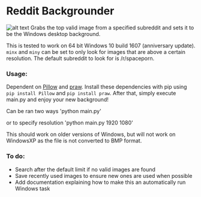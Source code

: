 # Reddit Backgrounder
![alt text](https://img.shields.io/badge/python-3.5-blue.svg "Tested on Python version 3.5.2")
Grabs the top valid image from a specified subreddit and sets it to be the Windows desktop background.

This is tested to work on 64 bit Windows 10 build 1607 (anniversary update).
`minx` and `miny` can be set to only look for images that are above a certain resolution.
The default subreddit to look for is /r/spaceporn.

### Usage:
Dependent on [Pillow](https://pypi.python.org/pypi/Pillow/) and [praw](https://pypi.python.org/pypi/praw). Install these dependencies with pip using `pip install Pillow` and `pip install praw`. After that, simply execute main.py and enjoy your new background!

Can be ran two ways
		'python main.py'

or to specify resolution
		'python main.py 1920 1080'

This should work on older versions of Windows, but will not work on WindowsXP as the file is not converted to BMP format.

### To do:
* Search after the default limit if no valid images are found
* Save recently used images to ensure new ones are used when possible
* Add documentation explaining how to make this an automatically run Windows task
